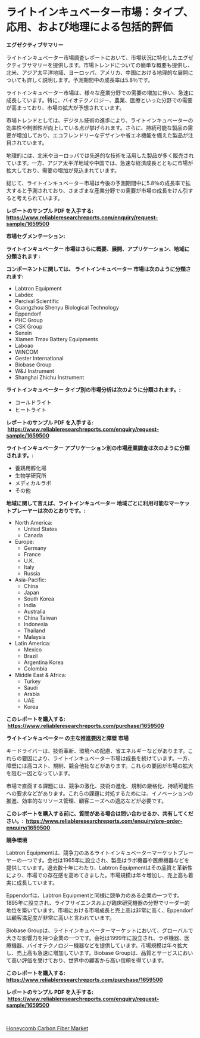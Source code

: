 <p><h1>ライトインキュベーター市場：タイプ、応用、および地理による包括的評価</h1></p><p><strong>エグゼクティブサマリー</strong></p>
<p><p>ライトインキュベーター市場調査レポートにおいて、市場状況に特化したエグゼクティブサマリーを提供します。市場トレンドについての簡単な概要も提供し、北米、アジア太平洋地域、ヨーロッパ、アメリカ、中国における地理的な展開についても詳しく説明します。予測期間中の成長率は5.8％です。</p><p>ライトインキュベーター市場は、様々な産業分野での需要の増加に伴い、急速に成長しています。特に、バイオテクノロジー、農業、医療といった分野での需要が高まっており、市場の拡大が予想されています。</p><p>市場トレンドとしては、デジタル技術の進歩により、ライトインキュベーターの効率性や制御性が向上している点が挙げられます。さらに、持続可能な製品の需要が増加しており、エコフレンドリーなデザインや省エネ機能を備えた製品が注目されています。</p><p>地理的には、北米やヨーロッパでは先進的な技術を活用した製品が多く販売されています。一方、アジア太平洋地域や中国では、急速な経済成長とともに市場が拡大しており、需要の増加が見込まれています。</p><p>総じて、ライトインキュベーター市場は今後の予測期間中に5.8％の成長率で拡大すると予測されており、さまざまな産業分野での需要が市場の成長をけん引すると考えられています。</p></p>
<p><strong>レポートのサンプル PDF を入手する: <a href="https://www.reliableresearchreports.com/enquiry/request-sample/1659500">https://www.reliableresearchreports.com/enquiry/request-sample/1659500</a></strong></p>
<p><strong>市場セグメンテーション:</strong></p>
<p><strong> ライトインキュベーター 市場はさらに概要、展開、アプリケーション、地域に分類されます :</strong></p>
<p><strong>コンポーネントに関しては、 ライトインキュベーター 市場は次のように分類されます: &nbsp;</strong></p>
<p><ul><li>Labtron Equipment</li><li>Labdex</li><li>Percival Scientific</li><li>Guangzhou Shenyu Biological Technology</li><li>Eppendorf</li><li>PHC Group</li><li>CSK Group</li><li>Senxin</li><li>Xiamen Tmax Battery Equipments</li><li>Laboao</li><li>WINCOM</li><li>Gester International</li><li>Biobase Group</li><li>W&J Instrument</li><li>Shanghai Zhichu Instrument</li></ul></p>
<p><strong> ライトインキュベーター タイプ別の市場分析は次のように分類されます。:</strong></p>
<p><ul><li>コールドライト</li><li>ヒートライト</li></ul></p>
<p><strong>レポートのサンプル PDF を入手する: &nbsp;<a href="https://www.reliableresearchreports.com/enquiry/request-sample/1659500">https://www.reliableresearchreports.com/enquiry/request-sample/1659500</a></strong></p>
<p><strong> ライトインキュベーター アプリケーション別の市場産業調査は次のように分類されます。:</strong></p>
<p><ul><li>養鶏用孵化場</li><li>生物学研究所</li><li>メディカルラボ</li><li>その他</li></ul></p>
<p><strong>地域に関して言えば、ライトインキュベーター 地域ごとに利用可能なマーケットプレーヤーは次のとおりです。:</strong></p>
<p><ul>
    <li>
        North America:
        <ul>
            <li>United States</li>
            <li>Canada</li>
        </ul>
    </li>
    <li>
        Europe:
        <ul>
            <li>Germany</li>
            <li>France</li>
            <li>U.K.</li>
            <li>Italy</li>
            <li>Russia</li>
        </ul>
    </li>
    <li>
        Asia-Pacific:
        <ul>
            <li>China</li>
            <li>Japan</li>
            <li>South Korea</li>
            <li>India</li>
            <li>Australia</li>
            <li>China Taiwan</li>
            <li>Indonesia</li>
            <li>Thailand</li>
            <li>Malaysia</li>
        </ul>
    </li>
    <li>
        Latin America:
        <ul>
            <li>Mexico</li>
            <li>Brazil</li>
            <li>Argentina Korea</li>
            <li>Colombia</li>
        </ul>
    </li>
    <li>
        Middle East & Africa:
        <ul>
            <li>Turkey</li>
            <li>Saudi</li>
            <li>Arabia</li>
            <li>UAE</li>
            <li>Korea</li>
        </ul>
    </li>
    </ul></p>
<p><strong>このレポートを購入する: &nbsp;<a href="https://www.reliableresearchreports.com/purchase/1659500">https://www.reliableresearchreports.com/purchase/1659500</a></strong></p>
<p><strong>ライトインキュベーター の主な推進要因と障壁 市場</strong></p>
<p><p>キードライバーは、技術革新、環境への配慮、省エネルギーなどがあります。これらの要因により、ライトインキュベーター市場は成長を続けています。一方、障壁には高コスト、規制、競合他社などがあります。これらの要因が市場の拡大を阻む一因となっています。</p><p>市場で直面する課題には、競争の激化、技術の進化、規制の厳格化、持続可能性への要求などがあります。これらの課題に対処するためには、イノベーションの推進、効率的なリソース管理、顧客ニーズへの適応などが必要です。</p></p>
<p><strong>このレポートを購入する前に、質問がある場合は問い合わせるか、共有してください。:&nbsp; <a href="https://www.reliableresearchreports.com/enquiry/pre-order-enquiry/1659500">https://www.reliableresearchreports.com/enquiry/pre-order-enquiry/1659500</a></strong></p>
<p><strong>競争環境</strong></p>
<p><p>Labtron Equipmentは、競争力のあるライトインキュベーターマーケットプレーヤーの一つです。会社は1965年に設立され、製品はラボ機器や医療機器などを提供しています。過去数十年にわたり、Labtron Equipmentはその品質と革新性により、市場での存在感を高めてきました。市場規模は年々増加し、売上高も着実に成長しています。</p><p>Eppendorfは、Labtron Equipmentと同様に競争力のある企業の一つです。1895年に設立され、ライフサイエンスおよび臨床研究機器の分野でリーダー的地位を築いています。市場における市場成長と売上高は非常に高く、Eppendorfは顧客満足度が非常に高いと言われています。</p><p>Biobase Groupは、ライトインキュベーターマーケットにおいて、グローバルで大きな影響力を持つ企業の一つです。会社は1999年に設立され、ラボ機器、医療機器、バイオテクノロジー機器などを提供しています。市場規模は年々拡大し、売上高も急速に増加しています。Biobase Groupは、品質とサービスにおいて高い評価を受けており、世界中の顧客から高い信頼を得ています。</p></p>
<p><strong>このレポートを購入する: &nbsp; <a href="https://www.reliableresearchreports.com/purchase/1659500">https://www.reliableresearchreports.com/purchase/1659500</a></strong></p>
<p><strong>レポートのサンプル PDF を入手する: &nbsp;<a href="https://www.reliableresearchreports.com/enquiry/request-sample/1659500">https://www.reliableresearchreports.com/enquiry/request-sample/1659500</a></strong><strong></strong></p>
<p>&nbsp;</p>
<p><p><a href="https://copper-carbon-84f.notion.site/Honeycomb-Carbon-Fiber-Market-Size-and-Growth-Market-Segmentation-Regional-and-Country-Breakdowns--2798ed841b0d48c1a0ce05ee8cd907e1">Honeycomb Carbon Fiber Market</a></p></p>